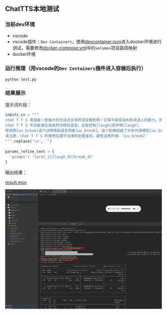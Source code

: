 ## ChatTTS本地测试


### 当前dev环境
- vscode
- vscode插件：`Dev Containers`，使用[devcontainer.json](.devcontainer/devcontainer.json)进入docker环境进行测试，需要修改[docker-compose.yml](.devcontainer/docker-compose.yml)中的`volumes`项目路径映射
- docker环境


### 运行推理（用vscode的`Dev Containers`插件进入容器后执行）
```shell
python test.py
```

### 结果展示

提示词片段：
```python
inputs_cn = """
chat T T S 真是是一款强大的对话式文本转语音模型啊！它有中英混读和多说话人的能力，听起来非常自然。
chat T T S 不仅能够生成自然流畅的语音，还能控制[laugh]笑声啊[laugh]，
停顿啊[uv_break]语气词啊等副语言现象[uv_break]。这个韵律超越了许多开源模型[uv_break]。
请注意，chat T T S 的使用应遵守法律和伦理准则，避免滥用的哦~ [uv_break]'
""".replace('\n', '')

params_refine_text = {
  'prompt': '[oral_2][laugh_0][break_4]'
} 
```

输出结果：

[result.mov](display/result.mov)

![result.jpg](display/result.jpg)